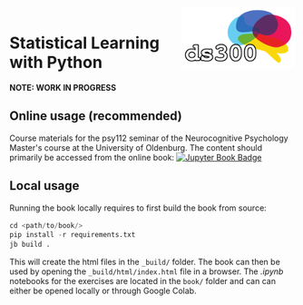 <div style="padding-top:1em; padding-bottom: 0.5em;">
<img src="logo.png" width =200 align="right" />
</div>

# Statistical Learning with Python

**NOTE: WORK IN PROGRESS**

## Online usage (recommended)

Course materials for the psy112 seminar of the Neurocognitive Psychology Master's course at the University of Oldenburg. The content should primarily be accessed from the online book: [![Jupyter Book Badge](https://jupyterbook.org/badge.svg)](https://mibur1.github.io/psy112/)

## Local usage

Running the book locally requires to first build the book from source:

```python
cd <path/to/book/>
pip install -r requirements.txt
jb build .
```

This will create the html files in the `_build/` folder. The book can then be used by opening the `_build/html/index.html` file in a browser. The *.ipynb* notebooks for the exercises are located in the `book/` folder and can can either be opened locally or through Google Colab.
